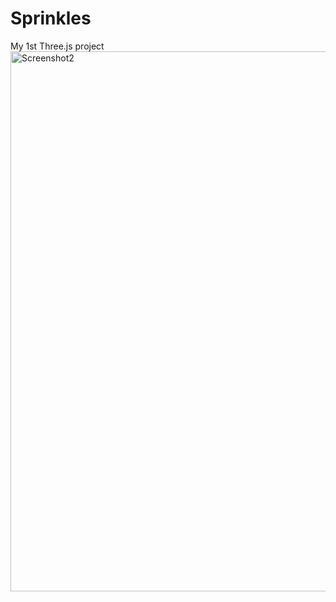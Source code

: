 # Sprinkles
My 1st Three.js project
<img width="864" alt="Screenshot2" src="https://user-images.githubusercontent.com/71729529/228597179-ba7dc784-1b70-4e74-be13-894ab8ed6b1a.PNG">
